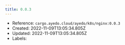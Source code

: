 ```yaml
---
title: 0.0.3
---
```



- Reference: `cargo.ayedo.cloud/ayedo/k8s/nginx:0.0.3`
- Created: 2022-11-09T13:05:34.805Z
- Updated: 2022-11-09T13:05:34.805Z
- Labels:


